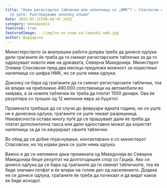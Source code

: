 ```yaml
---
title: "Нови регистарски таблички или налепница со „НМК“? – Спасовски не одлучил
  сѐ уште: Разгледуваме неколку опции"
date: 2023-05-15T00:44:47.243Z
category: македонија
featured: true
featuredImage: ../img/ne-se-znae-za-lepenki-nmk.jpg
author: Вардарски
---
```

Министерството за внатрешни работи допрва треба да донесе одлука дали граѓаните ќе треба да ги сменат регистарските таблички за да го одразуваат новото име на државата, Северна Македонија. Министерот Оливер Спасовски пред два месеци предложи можност за користење налепница со шифра НМК, но се уште нема одлука.

Доколку се бара од граѓаните да ги сменат регистарските таблички, тоа ќе влијае на приближно 490.000 сопственици на автомобили во земјава, а за новите таблички ќе треба да платат 1500 денари. Ова ќе резултира со трошок од 12 милиони евра за буџетот.

Промената требаше да се случи до февруари идната година, но се уште не е донесена одлука, граѓаните се уште чекаат разрешница. Неизвесноста остава многу луѓе да се прашуваат дали ќе треба да платат дополнителна такса или дали едноставно можат да користат налепница за да ги ажурираат своите таблички.

Во обид да се добие појаснување, контактирано е со министерот Спасовски, но тој изјави дека се уште нема одлука.

Важно е да се напомене дека промената од Македонија во Северна Македонија беше резултат на долгогодишен спор со Грција. Ако се донесе одлука да се бара од граѓаните да ги сменат табличките, тоа ќе биде значаен потфат и ќе влијае на голем дел од населението. Додека не се донесе одлука, граѓаните ќе треба да почекаат и да видат каков ќе биде исходот.
